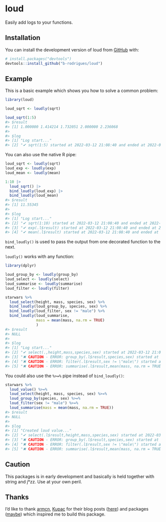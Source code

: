 
<!-- README.md is generated from README.Rmd. Please edit that file -->

# loud

<!-- badges: start -->
<!-- badges: end -->

Easily add logs to your functions.

## Installation

You can install the development version of loud from
[GitHub](https://github.com/) with:

``` r
# install.packages("devtools")
devtools::install_github("b-rodrigues/loud")
```

## Example

This is a basic example which shows you how to solve a common problem:

``` r
library(loud)

loud_sqrt <- loudly(sqrt)

loud_sqrt(1:5)
#> $result
#> [1] 1.000000 1.414214 1.732051 2.000000 2.236068
#> 
#> $log
#> [1] "Log start..."                                                               
#> [2] "✔ sqrt(1:5) started at 2022-03-12 21:08:40 and ended at 2022-03-12 21:08:40"
```

You can also use the native R pipe:

``` r
loud_sqrt <- loudly(sqrt)
loud_exp <- loudly(exp)
loud_mean <- loudly(mean)

1:10 |>
  loud_sqrt() |>
  bind_loudly(loud_exp) |>
  bind_loudly(loud_mean)
#> $result
#> [1] 11.55345
#> 
#> $log
#> [1] "Log start..."                                                                     
#> [2] "✔ sqrt(1:10) started at 2022-03-12 21:08:40 and ended at 2022-03-12 21:08:40"     
#> [3] "✔ exp(.l$result) started at 2022-03-12 21:08:40 and ended at 2022-03-12 21:08:40" 
#> [4] "✔ mean(.l$result) started at 2022-03-12 21:08:40 and ended at 2022-03-12 21:08:40"
```

`bind_loudly()` is used to pass the output from one decorated function
to the next.

`loudly()` works with any function:

``` r
library(dplyr)

loud_group_by <- loudly(group_by)
loud_select <- loudly(select)
loud_summarise <- loudly(summarise)
loud_filter <- loudly(filter)

starwars %>%
  loud_select(height, mass, species, sex) %>%
  bind_loudly(loud_group_by, species, sex) %>%
  bind_loudly(loud_filter, sex != "male") %>%
  bind_loudly(loud_summarise,
              mass = mean(mass, na.rm = TRUE)
              )
#> $result
#> NULL
#> 
#> $log
#> [1] "Log start..."                                                                                                                                                                                                                         
#> [2] "✔ select(.,height,mass,species,sex) started at 2022-03-12 21:08:40 and ended at 2022-03-12 21:08:40"                                                                                                                                  
#> [3] "✖ CAUTION - ERROR: group_by(.l$result,species,sex) started at 2022-03-12 21:08:40 and failed at 2022-03-12 21:08:40 with following message: "                                                                                         
#> [4] "✖ CAUTION - ERROR: filter(.l$result,sex != \"male\") started at 2022-03-12 21:08:40 and failed at 2022-03-12 21:08:40 with following message: no applicable method for 'filter' applied to an object of class \"NULL\""               
#> [5] "✖ CAUTION - ERROR: summarise(.l$result,mean(mass, na.rm = TRUE)) started at 2022-03-12 21:08:40 and failed at 2022-03-12 21:08:40 with following message: no applicable method for 'summarise' applied to an object of class \"NULL\""
```

You could also use the `%>=%` pipe instead of `bind_loudly()`:

``` r
starwars %>%
  loud_value() %>=%
  loud_select(height, mass, species, sex) %>=%
  loud_group_by(species, sex) %>=%
  loud_filter(sex != "male") %>=%
  loud_summarise(mass = mean(mass, na.rm = TRUE))
#> $result
#> NULL
#> 
#> $log
#> [1] "Created loud value..."                                                                                                                                                                                                                
#> [2] "✔ select(.l$result,height,mass,species,sex) started at 2022-03-12 21:08:40 and ended at 2022-03-12 21:08:40"                                                                                                                          
#> [3] "✖ CAUTION - ERROR: group_by(.l$result,species,sex) started at 2022-03-12 21:08:40 and failed at 2022-03-12 21:08:40 with following message: "                                                                                         
#> [4] "✖ CAUTION - ERROR: filter(.l$result,sex != \"male\") started at 2022-03-12 21:08:40 and failed at 2022-03-12 21:08:40 with following message: no applicable method for 'filter' applied to an object of class \"NULL\""               
#> [5] "✖ CAUTION - ERROR: summarise(.l$result,mean(mass, na.rm = TRUE)) started at 2022-03-12 21:08:40 and failed at 2022-03-12 21:08:40 with following message: no applicable method for 'summarise' applied to an object of class \"NULL\""
```

## Caution

This packages is in early development and basically is held together
with string and j\*zz. Use at your own peril.

## Thanks

I’d like to thank [armcn](https://github.com/armcn),
[Kupac](https://github.com/Kupac) for their blog posts
([here](https://kupac.gitlab.io/biofunctor/2019/05/25/maybe-monad-in-r/))
and packages ([maybe](https://armcn.github.io/maybe/)) which inspired me
to build this package.
